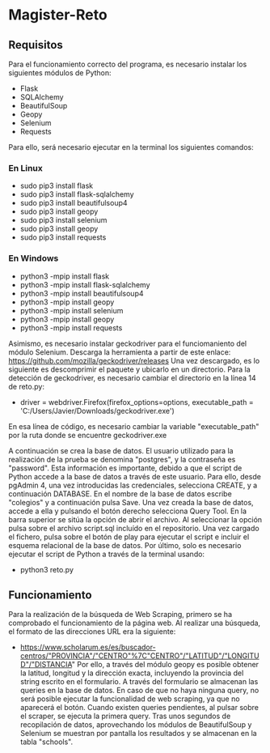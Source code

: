 # Magister-Reto
## Requisitos
Para el funcionamiento correcto del programa, es necesario instalar los siguientes módulos de Python:
- Flask
- SQLAlchemy
- BeautifulSoup
- Geopy
- Selenium
- Requests

Para ello, será necesario ejecutar en la terminal los siguientes comandos:
### En Linux
- sudo pip3 install flask
- sudo pip3 install flask-sqlalchemy
- sudo pip3 install beautifulsoup4
- sudo pip3 install geopy
- sudo pip3 install selenium
- sudo pip3 install geopy
- sudo pip3 install requests

### En Windows
- python3 -mpip install flask
- python3 -mpip install flask-sqlalchemy
- python3 -mpip install beautifulsoup4
- python3 -mpip install geopy
- python3 -mpip install selenium
- python3 -mpip install geopy
- python3 -mpip install requests

Asimismo, es necesario instalar geckodriver para el funciomaniento del módulo Selenium. Descarga la herramienta a partir de este enlace: https://github.com/mozilla/geckodriver/releases
Una vez descargado, es lo siguiente es descomprimir el paquete y ubicarlo en un directorio. Para la detección de geckodriver, es necesario cambiar el directorio en la línea 14 de reto.py:

- driver = webdriver.Firefox(firefox_options=options, executable_path = 'C:/Users/Javier/Downloads/geckodriver.exe')

En esa línea de código, es necesario cambiar la variable "executable_path" por la ruta donde se encuentre geckodriver.exe

A continuación se crea la base de datos. El usuario utilizado para la realización de la prueba se denomina "postgres", y la contraseña es "password". Esta información es importante, debido a que el script de Python accede a la base de datos a través de este usuario. Para ello, desde pgAdmin 4, una vez introducidas las credenciales, selecciona CREATE, y a continuación DATABASE. En el nombre de la base de datos escribe "colegios" y a continuación pulsa Save. Una vez creada la base de datos, accede a ella y pulsando el botón derecho selecciona Query Tool. En la barra superior se sitúa la opción de abrir el archivo. Al seleccionar la opción pulsa sobre el archivo script.sql incluído en el repositorio. Una vez cargado el fichero, pulsa sobre el botón de play para ejecutar el script e incluir el esquema relacional de la base de datos. Por último, solo es necesario ejecutar el script de Python a través de la terminal usando:
- python3 reto.py

## Funcionamiento
Para la realización de la búsqueda de Web Scraping, primero se ha comprobado el funcionamiento de la página web. Al realizar una búsqueda, el formato de las direcciones URL era la siguiente:
- https://www.scholarum.es/es/buscador-centros/"PROVINCIA"/"CENTRO"%7C"CENTRO"/"LATITUD"/"LONGITUD"/"DISTANCIA"
Por ello, a través del módulo geopy es posible obtener la latitud, longitud y la dirección exacta, incluyendo la provincia del string escrito en el formulario. A través del formulario se almacenan las queries en la base de datos. En caso de que no haya ninguna query, no será posible ejecutar la funcionalidad de web scraping, ya que no aparecerá el botón. Cuando existen queries pendientes, al pulsar sobre el scraper, se ejecuta la primera query. Tras unos segundos de recopilación de datos, aprovechando los módulos de BeautifulSoup y Selenium se muestran por pantalla los resultados y se almacenan en la tabla "schools".